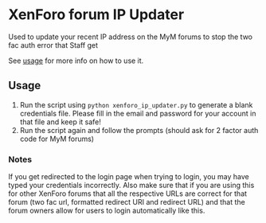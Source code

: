 # XenForo forum IP Updater
Used to update your recent IP address on the MyM forums to stop the two fac auth error that Staff get

See [usage](#usage) for more info on how to use it.

## Usage
1. Run the script using `python xenforo_ip_updater.py` to generate a blank credentials file. Please fill in the email and password for your account in that file and keep it safe!
2. Run the script again and follow the prompts (should ask for 2 factor auth code for MyM forums)

### Notes
If you get redirected to the login page when trying to login, you may have typed your credentials incorrectly. Also make sure that if you are using this for other XenForo forums that all the respective URLs are correct for that forum (two fac url, formatted redirect URI and redirect URL) and that the forum owners allow for users to login automatically like this.